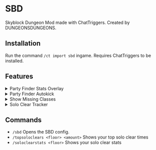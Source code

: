 # SBD
Skyblock Dungeon Mod made with ChatTriggers. Created by DUNGEONSDUNGEONS.

## Installation
Run the command `/ct import sbd` ingame. Requires ChatTriggers to be installed.

## Features
<details>
<summary>Party Finder Stats Overlay</summary>

* shows stats of players in party finder
* includes cata level, secrets, secret average, and S+ PB
</details>
<details>
<summary>Party Finder Autokick</summary>

* automatically kick joining players by their PB or secrets
* specify required S+ PB (in seconds) and the floor to be checked
* specify required secret count
</details>
<details>
<summary>Show Missing Classes</summary>

* shows missing classes in M4/M6/M7 party finder
</details>
<details>
<summary>Solo Clear Tracker</summary>

* track all of your solo clear times
* show stats of your clears
</details>

## Commands
- `/sbd` Opens the SBD config.
- `/topsoloclears <floor> <amount>` Shows your top solo clear times
- `/soloclearstats <floor>` Shows your solo clear stats
